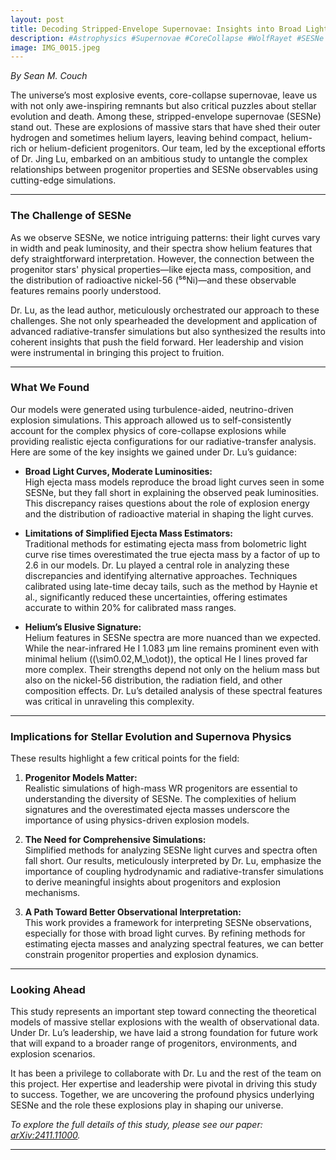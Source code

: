```yaml
---
layout: post
title: Decoding Stripped-Envelope Supernovae: Insights into Broad Light Curves from High-Mass Wolf-Rayet Stars
description: #Astrophysics #Supernovae #CoreCollapse #WolfRayet #SESNe #AstronomyResearch #StellarEvolution #ScienceCommunication #STEM #JingLu #SeanCouch #AstrophysicsBlog #RadiativeTransfer #Astronomy
image: IMG_0015.jpeg
---
```


*By Sean M. Couch*

The universe’s most explosive events, core-collapse supernovae, leave us with not only awe-inspiring remnants but also critical puzzles about stellar evolution and death. Among these, stripped-envelope supernovae (SESNe) stand out. These are explosions of massive stars that have shed their outer hydrogen and sometimes helium layers, leaving behind compact, helium-rich or helium-deficient progenitors. Our team, led by the exceptional efforts of Dr. Jing Lu, embarked on an ambitious study to untangle the complex relationships between progenitor properties and SESNe observables using cutting-edge simulations.

---

### The Challenge of SESNe

As we observe SESNe, we notice intriguing patterns: their light curves vary in width and peak luminosity, and their spectra show helium features that defy straightforward interpretation. However, the connection between the progenitor stars' physical properties—like ejecta mass, composition, and the distribution of radioactive nickel-56 (⁵⁶Ni)—and these observable features remains poorly understood.

Dr. Lu, as the lead author, meticulously orchestrated our approach to these challenges. She not only spearheaded the development and application of advanced radiative-transfer simulations but also synthesized the results into coherent insights that push the field forward. Her leadership and vision were instrumental in bringing this project to fruition.

---

### What We Found

Our models were generated using turbulence-aided, neutrino-driven explosion simulations. This approach allowed us to self-consistently account for the complex physics of core-collapse explosions while providing realistic ejecta configurations for our radiative-transfer analysis. Here are some of the key insights we gained under Dr. Lu’s guidance:

- **Broad Light Curves, Moderate Luminosities:**  
  High ejecta mass models reproduce the broad light curves seen in some SESNe, but they fall short in explaining the observed peak luminosities. This discrepancy raises questions about the role of explosion energy and the distribution of radioactive material in shaping the light curves.

- **Limitations of Simplified Ejecta Mass Estimators:**  
  Traditional methods for estimating ejecta mass from bolometric light curve rise times overestimated the true ejecta mass by a factor of up to 2.6 in our models. Dr. Lu played a central role in analyzing these discrepancies and identifying alternative approaches. Techniques calibrated using late-time decay tails, such as the method by Haynie et al., significantly reduced these uncertainties, offering estimates accurate to within 20% for calibrated mass ranges.

- **Helium’s Elusive Signature:**  
  Helium features in SESNe spectra are more nuanced than we expected. While the near-infrared He I 1.083 µm line remains prominent even with minimal helium (\(\sim0.02\,M_\odot\)), the optical He I lines proved far more complex. Their strengths depend not only on the helium mass but also on the nickel-56 distribution, the radiation field, and other composition effects. Dr. Lu’s detailed analysis of these spectral features was critical in unraveling this complexity.

---

### Implications for Stellar Evolution and Supernova Physics

These results highlight a few critical points for the field:

1. **Progenitor Models Matter:**  
   Realistic simulations of high-mass WR progenitors are essential to understanding the diversity of SESNe. The complexities of helium signatures and the overestimated ejecta masses underscore the importance of using physics-driven explosion models.

2. **The Need for Comprehensive Simulations:**  
   Simplified methods for analyzing SESNe light curves and spectra often fall short. Our results, meticulously interpreted by Dr. Lu, emphasize the importance of coupling hydrodynamic and radiative-transfer simulations to derive meaningful insights about progenitors and explosion mechanisms.

3. **A Path Toward Better Observational Interpretation:**  
   This work provides a framework for interpreting SESNe observations, especially for those with broad light curves. By refining methods for estimating ejecta masses and analyzing spectral features, we can better constrain progenitor properties and explosion dynamics.

---

### Looking Ahead

This study represents an important step toward connecting the theoretical models of massive stellar explosions with the wealth of observational data. Under Dr. Lu’s leadership, we have laid a strong foundation for future work that will expand to a broader range of progenitors, environments, and explosion scenarios.

It has been a privilege to collaborate with Dr. Lu and the rest of the team on this project. Her expertise and leadership were pivotal in driving this study to success. Together, we are uncovering the profound physics underlying SESNe and the role these explosions play in shaping our universe.

*To explore the full details of this study, please see our paper: [arXiv:2411.11000](https://arxiv.org/abs/2411.11000).*

---

